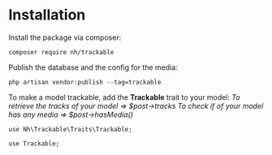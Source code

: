 # Installation

Install the package via composer:

```
composer require nh/trackable
```

Publish the database and the config for the media:

```
php artisan vendor:publish --tag=trackable
```

To make a model trackable, add the **Trackable** trait to your model:
*To retrieve the tracks of your model => $post->tracks*
*To check if of your model has any media => $post->hasMedia()*

```
use Nh\Trackable\Traits\Trackable;

use Trackable;
```
